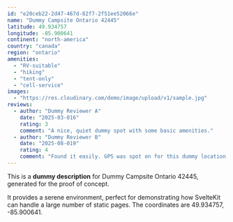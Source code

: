 ```yaml
---
id: "e20ceb22-2d47-467d-82f7-2f51ee52066e"
name: "Dummy Campsite Ontario 42445"
latitude: 49.934757
longitude: -85.900641
continent: "north-america"
country: "canada"
region: "ontario"
amenities:
  - "RV-suitable"
  - "hiking"
  - "tent-only"
  - "cell-service"
images:
  - "https://res.cloudinary.com/demo/image/upload/v1/sample.jpg"
reviews:
  - author: "Dummy Reviewer A"
    date: "2025-03-016"
    rating: 3
    comment: "A nice, quiet dummy spot with some basic amenities."
  - author: "Dummy Reviewer B"
    date: "2025-08-019"
    rating: 4
    comment: "Found it easily. GPS was spot on for this dummy location."
---
```


This is a **dummy description** for Dummy Campsite Ontario 42445, generated for the proof of concept.

It provides a serene environment, perfect for demonstrating how SvelteKit can handle a large number of static pages. The coordinates are 49.934757, -85.900641.
